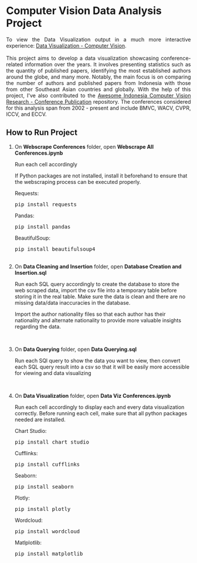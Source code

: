 <h1>Computer Vision Data Analysis Project</h2>

<body><p align="justify">
To view the Data Visualization output in a much more interactive experience: <a href="https://nbviewer.org/github/ewaldo19/Computer-Vision-Data-Analysis-Project/blob/main/Data%20Visualization/Data%20Viz%20Conferences.ipynb">Data Visualization - Computer Vision</a>.<br><br>
This project aims to develop a data visualization showcasing conference-related information over the years. It involves presenting statistics such as the quantity of published papers, identifying the most established authors around the globe, and many more. Notably, the main focus is on comparing the number of authors and published papers from Indonesia with those from other Southeast Asian countries and globally. With the help of this project, I've also contributed to the  <a href="https://github.com/indonesia-vision-ai/awesome-indonesia-vision-research-conference">Awesome Indonesia Computer Vision Research - Conference Publication</a> repository. The conferences considered for this analysis span from 2002 - present and include BMVC, WACV, CVPR, ICCV, and ECCV.</p>

<h2>How to Run Project</h2>

<p align = "justify"><ol type = "1">
  <li>On <strong>Webscrape Conferences</strong> folder, open <b>Webscrape All Conferences.ipynb</b>
  
  Run each cell accordingly
    
  If Python packages are not installed, install it beforehand to ensure that the webscraping process can be executed properly.
  
  Requests:
  <pre lang="console">pip install requests</pre>

  Pandas: 
  <pre lang="console">pip install pandas</pre>

  BeautifulSoup:
  <pre lang="console">pip install beautifulsoup4</pre>
  </li>
  <br>
  <li>On <strong>Data Cleaning and Insertion</strong> folder, open <b>Database Creation and Insertion.sql</b>
    
  Run each SQL query accordingly to create the database to store the web scraped data, import the csv file into a temporary table before storing it in the real table. Make sure the data is clean and there are no missing data/data inaccuracies in the database.
  
  Import the author nationality files so that each author has their nationality and alternate nationality to provide more valuable insights regarding the data.</li>
  <br>
  <li>On <strong>Data Querying</strong> folder, open <b>Data Querying.sql</b>
  
  Run each SQl query to show the data you want to view, then convert each SQL query result into a csv so that it will be easily more accessible for viewing and data visualizing</li>
  <br>
  <li>On <strong>Data Visualization</strong> folder, open <strong>Data Viz Conferences.ipynb</strong>

  Run each cell accordingly to display each and every data visualization correctly. Before running each cell, make sure that all python packages needed are installed.

  Chart Studio:
  <pre lang="console">pip install chart_studio</pre>

  Cufflinks:
  <pre lang="console">pip install cufflinks</pre>

  Seaborn:
  <pre lang="console">pip install seaborn</pre>

  Plotly:
  <pre lang="console">pip install plotly</pre>

  Wordcloud:
  <pre lang="console">pip install wordcloud</pre>

  Matlplotlib:
  <pre lang="console">pip install matplotlib</pre>
  </li>
</ol></p></body>

